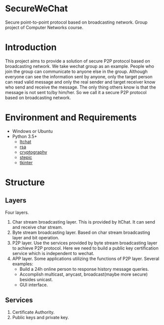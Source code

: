 # SecureWeChat
Secure point-to-point protocol based on broadcasting network. Group project of Computer Networks course.

# Introduction
This project aims to provide a solution of secure P2P protocol based on broadcasting network. 
We take wechat group as an example. People who join the group can communicate to anyone else in the group. 
Although everyone can see the information sent by anyone, only the target person 
can read valid message and only the real sender and target receiver know who send and receive the message. 
The only thing others know is that the message is not sent to/by him/her.
So we call it a secure P2P protocol based on broadcasting network.

# Environment and Requirements
* Windows or Ubuntu
* Python 3.5+
    * [Itchat](https://github.com/littlecodersh/ItChat)
    * [rsa](https://stuvel.eu/python-rsa-doc/usage.html)
    * [cryptography](https://cryptography.io/en/latest/fernet/)
    * [stepic](https://github.com/1049451037/stepic)
    * [tkinter](https://docs.python.org/3/library/tkinter.html)

# Structure
## Layers
Four layers.
1. Char stream broadcasting layer. This is provided by ItChat. It can send and receive char stream.
2. Byte stream broadcasting layer. Based on char stream broadcasting layer and bit operation.
3. P2P layer. Use the services provided by byte stream broadcasting layer to achieve P2P protocol. Here we need to build a public key certification service which is independent to wechat.
4. APP layer. Some applications utilizing the functions of P2P layer. Several examples:
    * Build a 24h online person to response history message queries.
    * Accomplish multicast, anycast, broadcast(maybe more secure) besides unicast.
    * GUI interface.
## Services
1. Certificate Authority.
2. Public keys and private key.
